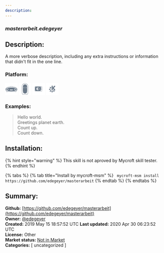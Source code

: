 ```yaml
---
description: 
---
```


### _masterarbeit.edegeyer_  
## Description:  
A more verbose description, including any extra instructions or
information that didn't fit in the one line.  
  
  
### Platform:  
 ![Mark I](../.gitbook/assets/mark-1-icon.png)  ![Mark II](../.gitbook/assets/mark-2-icon.png)  ![Picroft](../.gitbook/assets/picroft-icon.png)  ![plasmoid](../.gitbook/assets/kde.png)   
### Examples:  
> Hello world.  
> Greetings planet earth.  
> Count up.  
> Count down.  
  
## Installation:  
{% hint style="warning" %}
This skill is not aproved by Mycroft skill tester.
{% endhint %}
    
{% tabs %}
{% tab title="Install by mycroft-msm" %}
``` mycroft-msm install https://github.com/edegeyer/masterarbeit```
{% endtab %}
  {% endtabs %}
    
## Summary:  
**Github:** [https://github.com/edegeyer/masterarbeit](https://github.com/edegeyer/masterarbeit)  
**Owner:** [@edegeyer](https://github.com/edegeyer)  
**Created:** 2019 May 15 18:57:52 UTC  **Last updated:** 2020 Apr 30 06:23:52 UTC  
**License:** Other  
**Market status:** [Not in Market](https://market.mycroft.ai/skill/)  
**Categories:** [ uncategorized ]   
